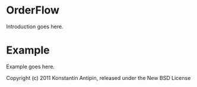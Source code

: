 OrderFlow
=========

Introduction goes here.


Example
=======

Example goes here.


Copyright (c) 2011 Konstantin Antipin, released under the New BSD License
